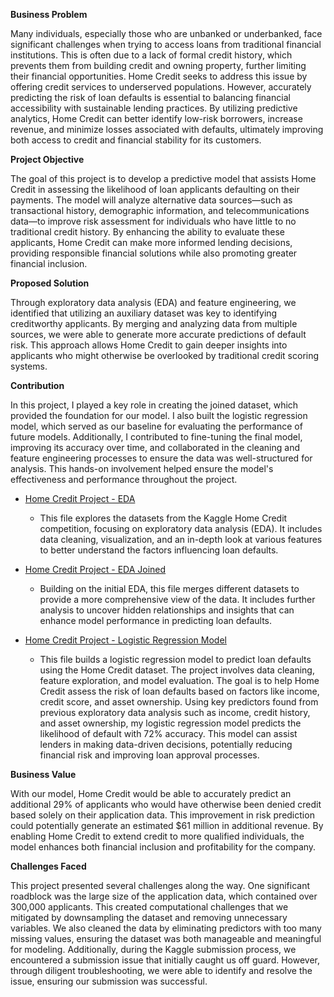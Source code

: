 **Business Problem**

Many individuals, especially those who are unbanked or underbanked, face significant challenges when trying to access loans from traditional financial institutions. This is often due to a lack of formal credit history, which prevents them from building credit and owning property, further limiting their financial opportunities. Home Credit seeks to address this issue by offering credit services to underserved populations. However, accurately predicting the risk of loan defaults is essential to balancing financial accessibility with sustainable lending practices. By utilizing predictive analytics, Home Credit can better identify low-risk borrowers, increase revenue, and minimize losses associated with defaults, ultimately improving both access to credit and financial stability for its customers.

**Project Objective**

The goal of this project is to develop a predictive model that assists Home Credit in assessing the likelihood of loan applicants defaulting on their payments. The model will analyze alternative data sources—such as transactional history, demographic information, and telecommunications data—to improve risk assessment for individuals who have little to no traditional credit history. By enhancing the ability to evaluate these applicants, Home Credit can make more informed lending decisions, providing responsible financial solutions while also promoting greater financial inclusion.

**Proposed Solution**

Through exploratory data analysis (EDA) and feature engineering, we identified that utilizing an auxiliary dataset was key to identifying creditworthy applicants. By merging and analyzing data from multiple sources, we were able to generate more accurate predictions of default risk. This approach allows Home Credit to gain deeper insights into applicants who might otherwise be overlooked by traditional credit scoring systems.

**Contribution**

In this project, I played a key role in creating the joined dataset, which provided the foundation for our model. I also built the logistic regression model, which served as our baseline for evaluating the performance of future models. Additionally, I contributed to fine-tuning the final model, improving its accuracy over time, and collaborated in the cleaning and feature engineering processes to ensure the data was well-structured for analysis. This hands-on involvement helped ensure the model's effectiveness and performance throughout the project.

- [Home Credit Project - EDA](https://github.com/lindsahlander/Data-Projects/blob/main/HomeCredit_EDA.Rmd)
 
    - This file explores the datasets from the Kaggle Home Credit competition, focusing on exploratory data analysis (EDA). It includes data cleaning, visualization, and an in-depth look at various features to better understand the factors influencing loan defaults.
  
- [Home Credit Project - EDA Joined](https://github.com/lindsahlander/Data-Projects/blob/main/HomeCredit_EDA_Joined.Rmd)
  
    - Building on the initial EDA, this file merges different datasets to provide a more comprehensive view of the data. It includes further analysis to uncover hidden relationships and insights that can enhance model performance in predicting loan defaults.

- [Home Credit Project - Logistic Regression Model](https://github.com/lindsahlander/Data-Projects/blob/main/HomeCredit_LR_Model.Rmd)

    - This file builds a logistic regression model to predict loan defaults using the Home Credit dataset. The project involves data cleaning, feature exploration, and model evaluation. The goal is to help Home Credit assess the risk of loan defaults based on factors like income, credit score, and asset ownership. Using key predictors found from previous exploratory data analysis such as income, credit history, and asset ownership, my logistic regression model predicts the likelihood of default with 72% accuracy. This model can assist lenders in making data-driven decisions, potentially reducing financial risk and improving loan approval processes.

**Business Value**

With our model, Home Credit would be able to accurately predict an additional 29% of applicants who would have otherwise been denied credit based solely on their application data. This improvement in risk prediction could potentially generate an estimated $61 million in additional revenue. By enabling Home Credit to extend credit to more qualified individuals, the model enhances both financial inclusion and profitability for the company.

**Challenges Faced**

This project presented several challenges along the way. One significant roadblock was the large size of the application data, which contained over 300,000 applicants. This created computational challenges that we mitigated by downsampling the dataset and removing unnecessary variables. We also cleaned the data by eliminating predictors with too many missing values, ensuring the dataset was both manageable and meaningful for modeling. Additionally, during the Kaggle submission process, we encountered a submission issue that initially caught us off guard. However, through diligent troubleshooting, we were able to identify and resolve the issue, ensuring our submission was successful.



